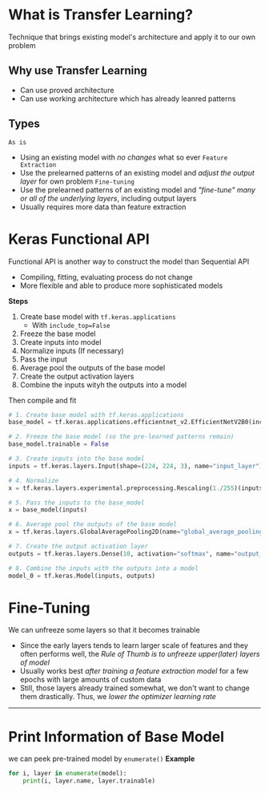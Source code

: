 # What is Transfer Learning?
Technique that brings existing model's architecture and apply it to our own problem

## Why use Transfer Learning
- Can use proved architecture
- Can use working architecture which has already leanred patterns

## Types
`As is`
- Using an existing model with *no changes* what so ever
`Feature Extraction`
- Use the prelearned patterns of an existing model and *adjust the output layer* for own problem
`Fine-tuning`
- Use the prelearned patterns of an existing model and *"fine-tune" many or all of the underlying layers*, including output layers
- Usually requires more data than feature extraction

# Keras Functional API
Functional API is another way to construct the model than Sequential API
- Compiling, fitting, evaluating process do not change
- More flexible and able to produce more sophisticated models

**Steps**
1. Create base model with `tf.keras.applications`
	- With `include_top=False`
2. Freeze the base model
3. Create inputs into model
4. Normalize inputs (If necessary)
5. Pass the input
6. Average pool the outputs of the base model
7. Create the output activation layers
8. Combine the inputs wityh the outputs into a model

Then compile and fit

```python
# 1. Create base model with tf.keras.applications 
base_model = tf.keras.applications.efficientnet_v2.EfficientNetV2B0(include_top=False) 

# 2. Freeze the base model (so the pre-learned patterns remain) 
base_model.trainable = False 

# 3. Create inputs into the base model 
inputs = tf.keras.layers.Input(shape=(224, 224, 3), name="input_layer") 

# 4. Normalize
x = tf.keras.layers.experimental.preprocessing.Rescaling(1./255)(inputs) 

# 5. Pass the inputs to the base_model 
x = base_model(inputs) 

# 6. Average pool the outputs of the base model 
x = tf.keras.layers.GlobalAveragePooling2D(name="global_average_pooling_layer")(x) 

# 7. Create the output activation layer 
outputs = tf.keras.layers.Dense(10, activation="softmax", name="output_layer")(x) 

# 8. Combine the inputs with the outputs into a model 
model_0 = tf.keras.Model(inputs, outputs)
```

# Fine-Tuning
We can unfreeze some layers so that it becomes trainable
- Since the early layers tends to learn larger scale of features and they often performs well, the *Rule of Thumb is to unfreeze upper(later) layers of model*
- Usually works best *after training a feature extraction model* for a few epochs with large amounts of custom data
- Still, those layers already trained somewhat, we don't want to change them drastically. Thus, we *lower the optimizer learning rate*


---
# Print Information of Base Model
we can peek pre-trained model by `enumerate()`
**Example**
```python
for i, layer in enumerate(model):
	print(i, layer.name, layer.trainable)
```